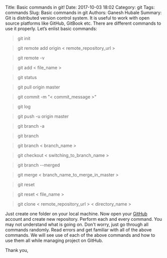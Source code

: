 Title: Basic commands in git!
Date: 2017-10-03 18:02
Category: git
Tags: commands
Slug: Basic commands in git
Authors: Ganesh Hubale
Summary: 
Git is distributed version control system. It is useful to work with open source platforms like GitHub, GitBook etc.  There are different commands to use it properly. Let’s enlist basic commands:

> git init

> git remote add origin < remote_repository_url >

> git remote -v

> git add < file_name >

> git status

> git pull origin master

> git commit -m "< commit_message >"

> git log

> git push -u origin master

> git branch -a

> git branch 

> git branch < branch_name >

> git checkout < switching_to_branch_name >

> git branch --merged

> git merge < branch_name_to_merge_in_master >

> git reset

> git reset  < file_name >

> git clone  < remote_repository_url > < directory_name >

Just create one folder on your local machine. Now open your [GitHub](http://github.com) account and create new repository. Perform each and every command. You may not understand what is going on. Don't worry, just go through all commands randomly. Read errors and get familiar with all of the above commands. We will see use of each of the above commands and how to use them all while managing project on GitHub.

Thank you,

